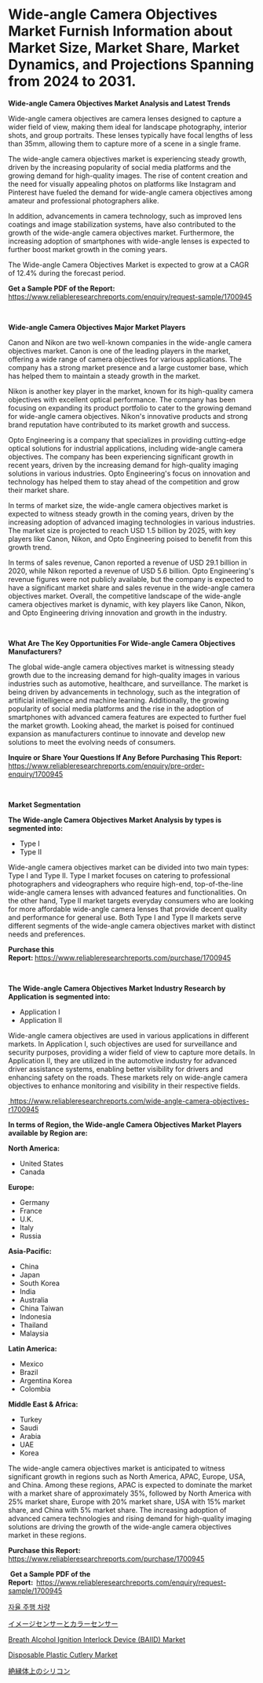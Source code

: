 <p><h1>Wide-angle Camera Objectives Market Furnish Information about Market Size, Market Share, Market Dynamics, and Projections Spanning from 2024 to 2031.</h1></p><p><strong>Wide-angle Camera Objectives Market Analysis and Latest Trends</strong></p>
<p><p>Wide-angle camera objectives are camera lenses designed to capture a wider field of view, making them ideal for landscape photography, interior shots, and group portraits. These lenses typically have focal lengths of less than 35mm, allowing them to capture more of a scene in a single frame.</p><p>The wide-angle camera objectives market is experiencing steady growth, driven by the increasing popularity of social media platforms and the growing demand for high-quality images. The rise of content creation and the need for visually appealing photos on platforms like Instagram and Pinterest have fueled the demand for wide-angle camera objectives among amateur and professional photographers alike.</p><p>In addition, advancements in camera technology, such as improved lens coatings and image stabilization systems, have also contributed to the growth of the wide-angle camera objectives market. Furthermore, the increasing adoption of smartphones with wide-angle lenses is expected to further boost market growth in the coming years.</p><p>The Wide-angle Camera Objectives Market is expected to grow at a CAGR of 12.4% during the forecast period.</p></p>
<p><strong>Get a Sample PDF of the Report:&nbsp;</strong> <a href="https://www.reliableresearchreports.com/enquiry/request-sample/1700945">https://www.reliableresearchreports.com/enquiry/request-sample/1700945</a></p>
<p>&nbsp;</p>
<p><strong>Wide-angle Camera Objectives Major Market Players</strong></p>
<p><p>Canon and Nikon are two well-known companies in the wide-angle camera objectives market. Canon is one of the leading players in the market, offering a wide range of camera objectives for various applications. The company has a strong market presence and a large customer base, which has helped them to maintain a steady growth in the market.</p><p>Nikon is another key player in the market, known for its high-quality camera objectives with excellent optical performance. The company has been focusing on expanding its product portfolio to cater to the growing demand for wide-angle camera objectives. Nikon's innovative products and strong brand reputation have contributed to its market growth and success.</p><p>Opto Engineering is a company that specializes in providing cutting-edge optical solutions for industrial applications, including wide-angle camera objectives. The company has been experiencing significant growth in recent years, driven by the increasing demand for high-quality imaging solutions in various industries. Opto Engineering's focus on innovation and technology has helped them to stay ahead of the competition and grow their market share.</p><p>In terms of market size, the wide-angle camera objectives market is expected to witness steady growth in the coming years, driven by the increasing adoption of advanced imaging technologies in various industries. The market size is projected to reach USD 1.5 billion by 2025, with key players like Canon, Nikon, and Opto Engineering poised to benefit from this growth trend.</p><p>In terms of sales revenue, Canon reported a revenue of USD 29.1 billion in 2020, while Nikon reported a revenue of USD 5.6 billion. Opto Engineering's revenue figures were not publicly available, but the company is expected to have a significant market share and sales revenue in the wide-angle camera objectives market. Overall, the competitive landscape of the wide-angle camera objectives market is dynamic, with key players like Canon, Nikon, and Opto Engineering driving innovation and growth in the industry.</p></p>
<p>&nbsp;</p>
<p><strong>What Are The Key Opportunities For Wide-angle Camera Objectives Manufacturers?</strong></p>
<p><p>The global wide-angle camera objectives market is witnessing steady growth due to the increasing demand for high-quality images in various industries such as automotive, healthcare, and surveillance. The market is being driven by advancements in technology, such as the integration of artificial intelligence and machine learning. Additionally, the growing popularity of social media platforms and the rise in the adoption of smartphones with advanced camera features are expected to further fuel the market growth. Looking ahead, the market is poised for continued expansion as manufacturers continue to innovate and develop new solutions to meet the evolving needs of consumers.</p></p>
<p><strong>Inquire or Share Your Questions If Any Before Purchasing This Report:</strong> <a href="https://www.reliableresearchreports.com/enquiry/pre-order-enquiry/1700945">https://www.reliableresearchreports.com/enquiry/pre-order-enquiry/1700945</a></p>
<p>&nbsp;</p>
<p><strong>Market Segmentation</strong></p>
<p><strong>The Wide-angle Camera Objectives Market Analysis by types is segmented into:</strong></p>
<p><ul><li>Type I</li><li>Type II</li></ul></p>
<p><p>Wide-angle camera objectives market can be divided into two main types: Type I and Type II. Type I market focuses on catering to professional photographers and videographers who require high-end, top-of-the-line wide-angle camera lenses with advanced features and functionalities. On the other hand, Type II market targets everyday consumers who are looking for more affordable wide-angle camera lenses that provide decent quality and performance for general use. Both Type I and Type II markets serve different segments of the wide-angle camera objectives market with distinct needs and preferences.</p></p>
<p><strong>Purchase this Report:&nbsp;</strong><a href="https://www.reliableresearchreports.com/purchase/1700945">https://www.reliableresearchreports.com/purchase/1700945</a></p>
<p>&nbsp;</p>
<p><strong>The Wide-angle Camera Objectives Market Industry Research by Application is segmented into:</strong></p>
<p><ul><li>Application I</li><li>Application II</li></ul></p>
<p><p>Wide-angle camera objectives are used in various applications in different markets. In Application I, such objectives are used for surveillance and security purposes, providing a wider field of view to capture more details. In Application II, they are utilized in the automotive industry for advanced driver assistance systems, enabling better visibility for drivers and enhancing safety on the roads. These markets rely on wide-angle camera objectives to enhance monitoring and visibility in their respective fields.</p></p>
<p><a href="https://www.reliableresearchreports.com/wide-angle-camera-objectives-r1700945">&nbsp;https://www.reliableresearchreports.com/wide-angle-camera-objectives-r1700945</a></p>
<p><strong>In terms of Region, the Wide-angle Camera Objectives Market Players available by Region are:</strong></p>
<p>
    <p> <strong> North America: </strong>
        <ul>
            <li>United States</li>
            <li>Canada</li>
        </ul>
        </p> 
    <p> <strong> Europe: </strong>
        <ul>
            <li>Germany</li>
            <li>France</li>
            <li>U.K.</li>
            <li>Italy</li>
            <li>Russia</li>
        </ul>
        </p> 
    <p> <strong> Asia-Pacific: </strong>
        <ul>
            <li>China</li>
            <li>Japan</li>
            <li>South Korea</li>
            <li>India</li>
            <li>Australia</li>
            <li>China Taiwan</li>
            <li>Indonesia</li>
            <li>Thailand</li>
            <li>Malaysia</li>
        </ul>
        </p> 
    <p> <strong> Latin America: </strong>
        <ul>
            <li>Mexico</li>
            <li>Brazil</li>
            <li>Argentina Korea</li>
            <li>Colombia</li>
        </ul>
        </p> 
    <p> <strong> Middle East & Africa: </strong>
        <ul>
            <li>Turkey</li>
            <li>Saudi</li>
            <li>Arabia</li>
            <li>UAE</li>
            <li>Korea</li>
        </ul>
    </p>
    </p>
<p><p>The wide-angle camera objectives market is anticipated to witness significant growth in regions such as North America, APAC, Europe, USA, and China. Among these regions, APAC is expected to dominate the market with a market share of approximately 35%, followed by North America with 25% market share, Europe with 20% market share, USA with 15% market share, and China with 5% market share. The increasing adoption of advanced camera technologies and rising demand for high-quality imaging solutions are driving the growth of the wide-angle camera objectives market in these regions.</p></p>
<p><strong>Purchase this Report: </strong><a href="https://www.reliableresearchreports.com/purchase/1700945">https://www.reliableresearchreports.com/purchase/1700945</a></p>
<p>&nbsp;<strong>Get a Sample PDF of the Report:&nbsp;&nbsp;</strong><a href="https://www.reliableresearchreports.com/enquiry/request-sample/1700945">https://www.reliableresearchreports.com/enquiry/request-sample/1700945</a></p>
<p><strong></strong></p>
<p><p><a href="https://github.com/rustymarie2024/Market-Research-Report-List-1/blob/main/5631847109424.md">자율 주행 차량</a></p><p><a href="https://github.com/nxboeu02965442/Market-Research-Report-List-2/blob/main/5871848124018.md">イメージセンサーとカラーセンサー</a></p><p><a href="https://github.com/DeonteStanton2023/Market-Research-Report-List-1/blob/main/breath-alcohol-ignition-interlock-device-baiid-market.md">Breath Alcohol Ignition Interlock Device (BAIID) Market</a></p><p><a href="https://issuu.com/reportprime-2/docs/disposable-plastic-cutlery-market-size-2030.pptx">Disposable Plastic Cutlery Market</a></p><p><a href="https://github.com/moulafa/Market-Research-Report-List-2/blob/main/9867401124019.md">絶縁体上のシリコン</a></p></p>